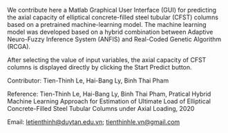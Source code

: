 We contribute here a Matlab Graphical User Interface (GUI) for predicting the axial capacity of elliptical concrete-filled steel tubular (CFST) columns based on a pretrained machine-learning model.
The machine learning model was developed based on a hybrid combination between Adaptive Neuro-Fuzzy Inference System (ANFIS) and Real-Coded Genetic Algorithm (RCGA).

After selecting the value of input variables, the axial capacity of CFST columns is displayed directly by clicking the Start Predict button.

Contributor: Tien-Thinh Le, Hai-Bang Ly, Binh Thai Pham

Reference: Tien-Thinh Le, Hai-Bang Ly, Binh Thai Pham, Pratical Hybrid Machine Learning Approach for Estimation of Ultimate Load of Elliptical Concrete-Filled Steel Tubular Columns under Axial Loading, 2020

Email: letienthinh@duytan.edu.vn; tienthinhle.vn@gmail.com
